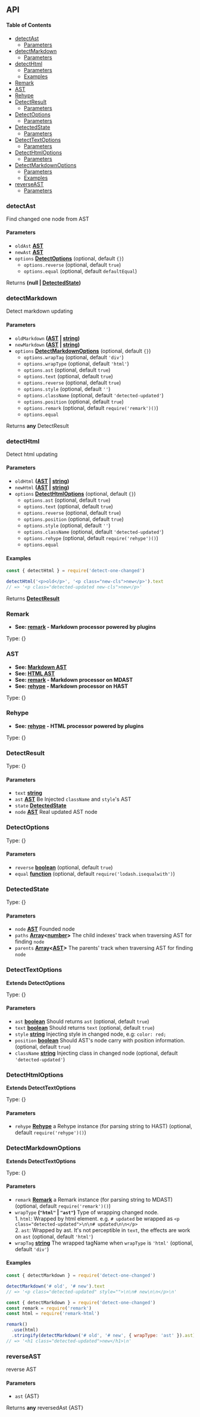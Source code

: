 ## API

<!-- Generated by documentation.js. Update this documentation by updating the source code. -->

#### Table of Contents

- [detectAst](#detectast)
  - [Parameters](#parameters)
- [detectMarkdown](#detectmarkdown)
  - [Parameters](#parameters-1)
- [detectHtml](#detecthtml)
  - [Parameters](#parameters-2)
  - [Examples](#examples)
- [Remark](#remark)
- [AST](#ast)
- [Rehype](#rehype)
- [DetectResult](#detectresult)
  - [Parameters](#parameters-3)
- [DetectOptions](#detectoptions)
  - [Parameters](#parameters-4)
- [DetectedState](#detectedstate)
  - [Parameters](#parameters-5)
- [DetectTextOptions](#detecttextoptions)
  - [Parameters](#parameters-6)
- [DetectHtmlOptions](#detecthtmloptions)
  - [Parameters](#parameters-7)
- [DetectMarkdownOptions](#detectmarkdownoptions)
  - [Parameters](#parameters-8)
  - [Examples](#examples-1)
- [reverseAST](#reverseast)
  - [Parameters](#parameters-9)

### detectAst

Find changed one node from AST

#### Parameters

- `oldAst` **[AST](#ast)**
- `newAst` **[AST](#ast)**
- `options` **[DetectOptions](#detectoptions)** (optional, default `{}`)
  - `options.reverse` (optional, default `true`)
  - `options.equal` (optional, default `defaultEqual`)

Returns **(null | [DetectedState](#detectedstate))**

### detectMarkdown

Detect markdown updating

#### Parameters

- `oldMarkdown` **([AST](#ast) \| [string](https://developer.mozilla.org/docs/Web/JavaScript/Reference/Global_Objects/String))**
- `newMarkdown` **([AST](#ast) \| [string](https://developer.mozilla.org/docs/Web/JavaScript/Reference/Global_Objects/String))**
- `options` **[DetectMarkdownOptions](#detectmarkdownoptions)** (optional, default `{}`)
  - `options.wrapTag` (optional, default `'div'`)
  - `options.wrapType` (optional, default `'html'`)
  - `options.ast` (optional, default `true`)
  - `options.text` (optional, default `true`)
  - `options.reverse` (optional, default `true`)
  - `options.style` (optional, default `''`)
  - `options.className` (optional, default `'detected-updated'`)
  - `options.position` (optional, default `true`)
  - `options.remark` (optional, default `require('remark')()`)
  - `options.equal`

Returns **any** DetectResult

### detectHtml

Detect html updating

#### Parameters

- `oldHtml` **([AST](#ast) \| [string](https://developer.mozilla.org/docs/Web/JavaScript/Reference/Global_Objects/String))**
- `newHtml` **([AST](#ast) \| [string](https://developer.mozilla.org/docs/Web/JavaScript/Reference/Global_Objects/String))**
- `options` **[DetectHtmlOptions](#detecthtmloptions)** (optional, default `{}`)
  - `options.ast` (optional, default `true`)
  - `options.text` (optional, default `true`)
  - `options.reverse` (optional, default `true`)
  - `options.position` (optional, default `true`)
  - `options.style` (optional, default `''`)
  - `options.className` (optional, default `'detected-updated'`)
  - `options.rehype` (optional, default `require('rehype')()`)
  - `options.equal`

#### Examples

```javascript
const { detectHtml } = require('detect-one-changed')

detectHtml('<p>old</p>', '<p class="new-cls">new</p>').text
// => '<p class="detected-updated new-cls">new</p>'
```

Returns **[DetectResult](#detectresult)**

### Remark

- **See: [remark](https://github.com/remarkjs/remark) - Markdown processor powered by plugins**

Type: {}

### AST

- **See: [Markdown AST](https://github.com/syntax-tree/mdast)**
- **See: [HTML AST](https://github.com/syntax-tree/hast)**
- **See: [remark](https://github.com/remarkjs/remark) - Markdown processor on MDAST**
- **See: [rehype](https://github.com/rehypejs/rehype) - Markdown processor on HAST**

Type: {}

### Rehype

- **See: [rehype](https://github.com/rehypejs/rehype) - HTML processor powered by plugins**

Type: {}

### DetectResult

Type: {}

#### Parameters

- `text` **[string](https://developer.mozilla.org/docs/Web/JavaScript/Reference/Global_Objects/String)**
- `ast` **[AST](#ast)** Be Injected `className` and `style`'s AST
- `state` **[DetectedState](#detectedstate)**
- `node` **[AST](#ast)** Real updated AST node

### DetectOptions

Type: {}

#### Parameters

- `reverse` **[boolean](https://developer.mozilla.org/docs/Web/JavaScript/Reference/Global_Objects/Boolean)** (optional, default `true`)
- `equal` **[function](https://developer.mozilla.org/docs/Web/JavaScript/Reference/Statements/function)** (optional, default `require('lodash.isequalwith')`)

### DetectedState

Type: {}

#### Parameters

- `node` **[AST](#ast)** Founded node
- `paths` **[Array](https://developer.mozilla.org/docs/Web/JavaScript/Reference/Global_Objects/Array)&lt;[number](https://developer.mozilla.org/docs/Web/JavaScript/Reference/Global_Objects/Number)>** The child indexes' track when traversing AST for finding `node`
- `parents` **[Array](https://developer.mozilla.org/docs/Web/JavaScript/Reference/Global_Objects/Array)&lt;[AST](#ast)>** The parents' track when traversing AST for finding `node`

### DetectTextOptions

**Extends DetectOptions**

Type: {}

#### Parameters

- `ast` **[boolean](https://developer.mozilla.org/docs/Web/JavaScript/Reference/Global_Objects/Boolean)** Should returns `ast` (optional, default `true`)
- `text` **[boolean](https://developer.mozilla.org/docs/Web/JavaScript/Reference/Global_Objects/Boolean)** Should returns `text` (optional, default `true`)
- `style` **[string](https://developer.mozilla.org/docs/Web/JavaScript/Reference/Global_Objects/String)** Injecting style in changed node, e.g: `color: red;`
- `position` **[boolean](https://developer.mozilla.org/docs/Web/JavaScript/Reference/Global_Objects/Boolean)** Should AST's node carry with position information. (optional, default `true`)
- `className` **[string](https://developer.mozilla.org/docs/Web/JavaScript/Reference/Global_Objects/String)** Injecting class in changed node (optional, default `'detected-updated'`)

### DetectHtmlOptions

**Extends DetectTextOptions**

Type: {}

#### Parameters

- `rehype` **[Rehype](#rehype)** a Rehype instance (for parsing string to HAST) (optional, default `require('rehype')()`)

### DetectMarkdownOptions

**Extends DetectTextOptions**

Type: {}

#### Parameters

- `remark` **[Remark](#remark)** a Remark instance (for parsing string to MDAST) (optional, default `require('remark')()`)
- `wrapType` **(`"html"` \| `"ast"`)** Type of wrapping changed node. <br/>
  1\. `html`: Wrapped by html element. e.g. `# updated` be wrapped as `<p class="detected-updated">\n\n# updated\n\n</p>` <br/>
  2\. `ast`: Wrapped by ast. It's not perceptible in `text`, the effects are work on `ast` (optional, default `'html'`)
- `wrapTag` **[string](https://developer.mozilla.org/docs/Web/JavaScript/Reference/Global_Objects/String)** The wrapped tagName when `wrapType` is `'html'` (optional, default `'div'`)

#### Examples

```javascript
const { detectMarkdown } = require('detect-one-changed')

detectMarkdown('# old', '# new').text
// => '<p class="detected-updated" style="">\n\n# new\n\n</p>\n'
```

```javascript
const { detectMarkdown } = require('detect-one-changed')
const remark = require('remark')
const html = require('remark-html')

remark()
  .use(html)
  .stringify(detectMarkdown('# old', '# new', { wrapType: 'ast' }).ast)
// => '<h1 class="detected-updated">new</h1>\n'
```

### reverseAST

reverse AST

#### Parameters

- `ast` {AST}

Returns **any** reversedAst {AST}
